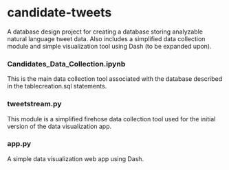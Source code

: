 # candidate-tweets
A database design project for creating a database storing analyzable natural language tweet data. Also includes a simplified data collection module and simple visualization tool using Dash (to be expanded upon).

### Candidates_Data_Collection.ipynb 
This is the main data collection tool associated with the database described in the tablecreation.sql statements. 

### tweetstream.py
This module is a simplified firehose data collection tool used for the initial version of the data visualization app.

### app.py
A simple data visualization web app using Dash.
